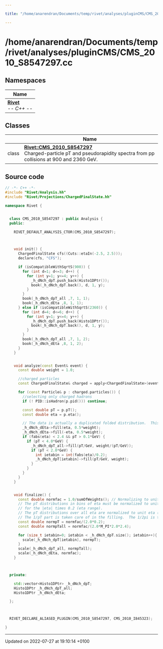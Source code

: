 ```yaml
---

title: "/home/anarendran/Documents/temp/rivet/analyses/pluginCMS/CMS_2010_S8547297.cc"

---
```


# /home/anarendran/Documents/temp/rivet/analyses/pluginCMS/CMS_2010_S8547297.cc



## Namespaces

| Name           |
| -------------- |
| **[Rivet](http://example.org/namespaces/namespacerivet/)** <br>-*- C++ -*-  |

## Classes

|                | Name           |
| -------------- | -------------- |
| class | **[Rivet::CMS_2010_S8547297](http://example.org/classes/classrivet_1_1cms__2010__s8547297/)** <br>Charged-particle pT and pseudorapidity spectra from pp collisions at 900 and 2360 GeV.  |




## Source code

```cpp
// -*- C++ -*-
#include "Rivet/Analysis.hh"
#include "Rivet/Projections/ChargedFinalState.hh"

namespace Rivet {


  class CMS_2010_S8547297 : public Analysis {
  public:

    RIVET_DEFAULT_ANALYSIS_CTOR(CMS_2010_S8547297);



    void init() {
      ChargedFinalState cfs((Cuts::etaIn(-2.5, 2.5)));
      declare(cfs, "CFS");

      if (isCompatibleWithSqrtS(900)) {
        for (int d=1; d<=3; d++) {
          for (int y=1; y<=4; y++) {
            _h_dNch_dpT.push_back(Histo1DPtr());
            book(_h_dNch_dpT.back(), d, 1, y);
          }
        }
        book(_h_dNch_dpT_all ,7, 1, 1);
        book(_h_dNch_dEta ,8, 1, 1);
      } else if (isCompatibleWithSqrtS(2360)) {
        for (int d=4; d<=6; d++) {
          for (int y=1; y<=4; y++) {
            _h_dNch_dpT.push_back(Histo1DPtr());
            book(_h_dNch_dpT.back(), d, 1, y);
          }
        }
        book(_h_dNch_dpT_all ,7, 1, 2);
        book(_h_dNch_dEta ,8, 1, 2);
      }
    }


    void analyze(const Event& event) {
      const double weight = 1.0;

      //charged particles
      const ChargedFinalState& charged = apply<ChargedFinalState>(event, "CFS");

      for (const Particle& p : charged.particles()) {
        //selecting only charged hadrons
        if (! PID::isHadron(p.pid())) continue;

        const double pT = p.pT();
        const double eta = p.eta();

        // The data is actually a duplicated folded distribution.  This should mimic it.
        _h_dNch_dEta->fill(eta, 0.5*weight);
        _h_dNch_dEta->fill(-eta, 0.5*weight);
        if (fabs(eta) < 2.4 && pT > 0.1*GeV) {
          if (pT < 4.0*GeV) {
            _h_dNch_dpT_all->fill(pT/GeV, weight/(pT/GeV));
            if (pT < 2.0*GeV) {
              int ietabin = int(fabs(eta)/0.2);
              _h_dNch_dpT[ietabin]->fill(pT/GeV, weight);
            }
          }
        }
      }
    }


    void finalize() {
      const double normfac = 1.0/sumOfWeights(); // Normalizing to unit eta is automatic
      // The pT distributions in bins of eta must be normalized to unit eta.  This is a factor of 2
      // for the |eta| times 0.2 (eta range).
      // The pT distributions over all eta are normalized to unit eta (2.0*2.4) and by 1/2*pi*pT.
      // The 1/pT part is taken care of in the filling.  The 1/2pi is taken care of here.
      const double normpT = normfac/(2.0*0.2);
      const double normpTall = normfac/(2.0*M_PI*2.0*2.4);

      for (size_t ietabin=0; ietabin < _h_dNch_dpT.size(); ietabin++){
        scale(_h_dNch_dpT[ietabin], normpT);
      }
      scale(_h_dNch_dpT_all, normpTall);
      scale(_h_dNch_dEta, normfac);
    }



  private:

    std::vector<Histo1DPtr> _h_dNch_dpT;
    Histo1DPtr _h_dNch_dpT_all;
    Histo1DPtr _h_dNch_dEta;

  };



  RIVET_DECLARE_ALIASED_PLUGIN(CMS_2010_S8547297, CMS_2010_I845323);

}
```


-------------------------------

Updated on 2022-07-27 at 19:10:14 +0100

